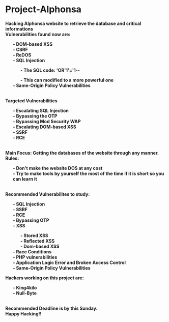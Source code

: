 # Project-Alphonsa
<b>Hacking Alphonsa website to retrieve the database and critical informations</b>
<br>
<b>Vulnerabilities found now are:</b>
<br>
<b>
<ul>
  - DOM-based XSS<br>
  - CSRF<br>
  - ReDOS<br>
  - SQL Injection<br>
  <ul>
      - The SQL code: 'OR'1'='1-- <br>
  </ul>
  <ul>
          - This can modified to a more powerful one <br>
  </ul>
  - Same-Origin Policy Vulnerabilities <br>
</ul>
</b>
<br>
<b>Targeted Vulnerabilities</b><br>
<b>
<ul>
  - Escalating SQL Injection<br>
  - Bypassing the OTP<br>
  - Bypassing Mod Security WAP<br>
  - Escalating DOM-based XSS<br>
  - SSRF<br>
  - RCE<br>
</ul>
<br>
</b>
<b>Main Focus: Getting the databases of the website through any manner.</b>
<br>
<b>Rules:</b>
<br>
<b>
<ul>
  - Don't make the website DOS at any cost<br>
  - Try to make tools by yourself the most of the time if it is short so you can learn it<br>
</ul>
</b>
<br>
<b>Recommended Vulnerabilites to study:<b>
<br>
<ul>
  - SQL Injection <br>
  - SSRF <br>
  - RCE <br>
  - Bypassing OTP <br>
  - XSS <br>
    <ul>
    - Stored XSS <br>
    - Reflected XSS <br>
    - Dom-based XSS <br>
    </ul>
  - Race Conditions <br>
  - PHP vulnerabilities <br>
  - Application Logic Error and Broken Access Control <br>
  - Same-Origin Policy Vulnerabilities <br>
</ul>
<b>
  Hackers working on this project are: <br>
  <ul>
    - King4kilo<br>
    - Null-Byte<br>
  </ul>
</b>
<br>
<b>Recommended Deadline is by this Sunday.</b>
<br><b>Happy Hacking!!</b>
